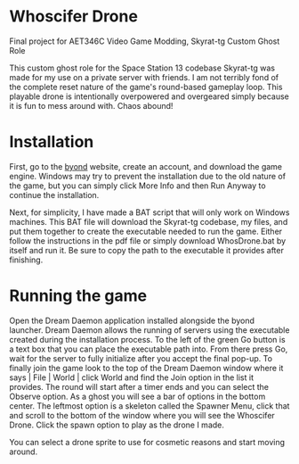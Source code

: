 # Whoscifer Drone
Final project for AET346C Video Game Modding, Skyrat-tg Custom Ghost Role

This custom ghost role for the Space Station 13 codebase Skyrat-tg was made for my use on a private server with friends. I am not terribly fond of the complete reset nature of the game's round-based gameplay loop. This playable drone is intentionally overpowered and overgeared simply because it is fun to mess around with. Chaos abound! 

# Installation
First, go to the [byond](https://www.byond.com/?) website, create an account, and download the game engine. Windows may try to prevent the installation due to the old nature of the game, but you can simply click More Info and then Run Anyway to continue the installation.

Next, for simplicity, I have made a BAT script that will only work on Windows machines. This BAT file will download the Skyrat-tg codebase, my files, and put them together to create the executable needed to run the game. Either follow the instructions in the pdf file or simply download WhosDrone.bat by itself and run it. Be sure to copy the path to the executable it provides after finishing.

# Running the game
Open the Dream Daemon application installed alongside the byond launcher. Dream Daemon allows the running of servers using the executable created during the installation process. To the left of the green Go button is a text box that you can place the executable path into. From there press Go, wait for the server to fully initialize after you accept the final pop-up. 
To finally join the game look to the top of the Dream Daemon window where it says | File | World | click World and find the Join option in the list it provides.
The round will start after a timer ends and you can select the Observe option. As a ghost you will see a bar of options in the bottom center. The leftmost option is a skeleton called the Spawner Menu, click that and scroll to the bottom of the window where you will see the Whoscifer Drone. Click the spawn option to play as the drone I made.

You can select a drone sprite to use for cosmetic reasons and start moving around.
